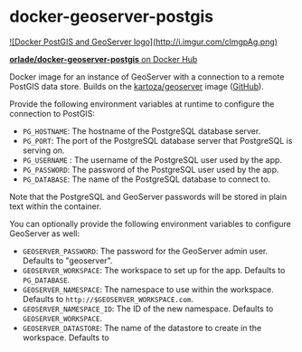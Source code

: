 # docker-geoserver-postgis

<a href="https://hub.docker.com/r/orlade/docker-geoserver-postgis/">
![Docker PostGIS and GeoServer logo](http://i.imgur.com/clmgpAg.png)

**orlade/docker-geoserver-postgis** on Docker Hub
</a>

Docker image for an instance of GeoServer with a connection to a remote PostGIS data store.
Builds on the [kartoza/geoserver][dockerhub] image ([GitHub][github]).

Provide the following environment variables at runtime to configure the connection to PostGIS:

* `PG_HOSTNAME`: The hostname of the PostgreSQL database server.
* `PG_PORT`: The port of the PostgreSQL database server that PostgreSQL is serving on.
* `PG_USERNAME` : The username of the PostgreSQL user used by the app.
* `PG_PASSWORD`: The password of the PostgreSQL user used by the app.
* `PG_DATABASE`: The name of the PostgreSQL database to connect to.

Note that the PostgreSQL and GeoServer passwords will be stored in plain text within the container.

You can optionally provide the following environment variables to configure GeoServer as well:

* `GEOSERVER_PASSWORD`: The password for the GeoServer admin user. Defaults to "geoserver".
* `GEOSERVER_WORKSPACE`: The workspace to set up for the app. Defaults to `PG_DATABASE`.
* `GEOSERVER_NAMESPACE`: The namespace to use within the workspace. Defaults to
  `http://$GEOSERVER_WORKSPACE.com`.
* `GEOSERVER_NAMESPACE_ID`: The ID of the new namespace. Defaults to `GEOSERVER_WORKSPACE`.
* `GEOSERVER_DATASTORE`: The name of the datastore to create in the workspace. Defaults to


[dockerhub]: https://hub.docker.com/r/kartoza/geoserver/
[github]: https://github.com/kartoza/docker-geoserver
